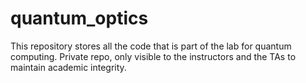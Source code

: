 # quantum_optics
This repository stores all the code that is part of the lab for quantum computing. Private repo, only visible to the instructors and the TAs to maintain academic integrity.
